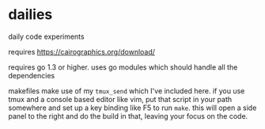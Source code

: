 # dailies
daily code experiments

requires https://cairographics.org/download/

requires go 1.3 or higher. uses go modules which should handle all the dependencies

makefiles make use of my `tmux_send` which I've included here. if you use tmux and a console based editor like vim, put that script in your path somewhere and set up a key binding like F5 to run `make`. this will open a side panel to the right and do the build in that, leaving your focus on the code.
